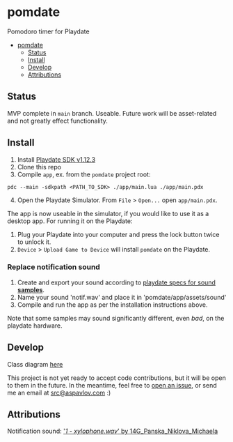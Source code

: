 # pomdate
Pomodoro timer for Playdate

<!-- @import "[TOC]" {cmd="toc" depthFrom=1 depthTo=6 orderedList=false} -->

<!-- code_chunk_output -->

- [pomdate](#-pomdate-)
  - [Status](#-status-)
  - [Install](#-install-)
  - [Develop](#-develop-)
  - [Attributions](#-attributions-)

<!-- /code_chunk_output -->


## Status

MVP complete in `main` branch. Useable.
Future work will be asset-related and not greatly effect functionality.

## Install

1. Install [Playdate SDK v1.12.3](https://sdk.play.date/1.12.3/)
2. Clone this repo
3. Compile `app`, ex. from the `pomdate` project root:
```
pdc --main -sdkpath <PATH_TO_SDK> ./app/main.lua ./app/main.pdx
```
4. Open the Playdate Simulator. From `File` > `Open...` open `app/main.pdx`.

The app is now useable in the simulator, if you would like to use it as a desktop app. For running it on the Playdate:

1. Plug your Playdate into your computer and press the lock button twice to unlock it.
2. `Device` > `Upload Game to Device` will install `pomdate` on the Playdate.

### Replace notification sound

1. Create and export your sound according to [playdate specs for sound **samples**](https://sdk.play.date/1.13.1/Inside%20Playdate.html#M-sound).
2. Name your sound 'notif.wav' and place it in 'pomdate/app/assets/sound'
3. Compile and run the app as per the installation instructions above.

Note that some samples may sound significantly different, even *bad*, on the playdate hardware.

## Develop

Class diagram [here](http://www.plantuml.com/plantuml/uml/VLRVRzis47xNNy77hOupO8zU5lJ70in0sWwmkm4hYeAIpj8j52cGHplkblzz9vvaMccI5vlyxdZaz_7knDU1jAVOcQBNrPrkGFL67sjDeFujL6Lq2Ahnkc-n2fURtgCOr280hJls_-77OOOMIKQnvyKZgkjQ1Xuwjq_WGw6iunWUcvQKsoc9kLh9EdQU0gXA6mErWZtu8-CxhpjGpgeEkX9yuCMCDiQLsgWW9pCOw1T6f_qKELLZqAN9aKEXmDRf50M3Gl5Z-GzKL3mK8yNbyh_h2MonXd7CUrFhwb0KRfnhjEhgQeS6hgy7OHQRxPljpKQjr8sD7Sy3QGAU9hnGIy8EV61WEmm-Vs6eYjw3fGHC1bxP06rer7BXeqruchWUx7kmCKs2TUwREFKw1Xb5EuwPKjBRm6wGEnrujPe25AfpDUuGWahdBB8o8y68dRQw0JzZER8OGl21Rp4GOtNqcj3Ptr2RmF3md_XrxBQsWRBhn6QE2fEtaSXPHcKm17OMldTVMDq1pm9vj8teDMpvfpPn89wJKd9InCXybf_vOckmNwwJACMf01AtK_BBhV2KxybPpaLYHF9xQHtXxYZZhpHUNrzVfc429qqOtncdAO4O_XWkfsQmTCu8rZKyRNRtbpXK5MDpVcF9VHXstBXeny8Ap7dSGe1KpZ9C6I33QSV9n_MFwpBdqNFbFAzYqKNgH6ecGwz4q8SiQSJSJJO7fAeLHNL5k0T1OCWP6GvPmvfe8irulNLi-RI-CT219U7pphYPWelGkcZg10zYHrkfNw_5-cGdojo4Z-myA_oCkVFjKpsnX5nEemS7UyH4srgTIQSzgD3oRwtAezB6v8Le0sbRGRXGhWUlIIuxO8T6UtFadL9QI8Uxp45JV-HLXnRvZ88FeSzZyaXHAttnSjRtT1d8yw4pCRcHhoojipjiefydADEgxiGqwljqtZBMCr5BipkJ26XgjfmRnfl6hm4CI_vkS64xZak2NC2K5qzM1OPDMWlr4_VE76t0eJpMTZJFuO-Hpl00z5SBTkjkh2vD_egbSybiI9-jErNVtsjRm_tpLVDGPBBpQZblozbdjJhfn878AUnwprkoPuCb6gJZ1HjqqtXeKjt_LBckTy96-NiRMkm3kvH01m2RGuUKXhoj2gqxMCw7SrkbhHelpbbGclrQy6alMwSaQh5f8T3Im1xCv8jXiALGxwMnplDCQbvQ-GiP9ZtAGmXFNcClbZTL8ZcxhrjTWdbHVzayYPy9JqTBNwdnO97NvzGQa43GdwMZSOTRx93EeDZtZo4-x3vzX4xOOZ-VZb-gTwss3MIwOawiFWaLcQHWBr4K4iyGtC8zbUv-vBXpbiQ2vU6qtU0pzSU0to057HS-5_SMG-uPlpkFtpYUDkSz8_IwOYdF5TJXLEJpxe2sZyGPi9TFw9tSMZPzuDDyRpBww2BD9Rmua_czlkTa8x0iU3SlvvS45N9pukdne9QlyfCeVzzgA6FJo3j17auPkhhgxnfryBhlmSlpIItaKIgxvLJCKPWRMFQOLOXnZHorCg3zxJIhlJwS9cXC3EIPoLiNRHtE5gmd4peRyjAduDZrShHC8uandN26Z--dUKEhJvwAMWmAms1NurFN71dNGlj2bP6KVBuPxRqhWogXSkcr3mm5j1Ke9DNgyPqgVgmduUmzprg6ExIzzhfJZNUnNziMF98U8lnSl0RBtCp_)

This project is not yet ready to accept code contributions, but it will be open to them in the future. In the meantime, feel free to [open an issue](https://github.com/sasha-pavlov/pomdate/issues), or send me an email at [src@aspavlov.com]() :)

## Attributions

Notification sound: ['*1 - xylophone.wav*' by 14G_Panska_Niklova_Michaela](https://freesound.org/people/14G_Panska_Niklova_Michaela/sounds/422137/)